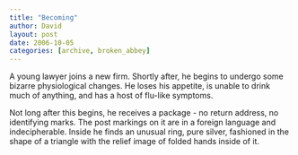 ```yaml
---
title: "Becoming"
author: David
layout: post
date: 2006-10-05
categories: [archive, broken_abbey]
---
```


A young lawyer joins a new firm. Shortly after, he begins to undergo some
bizarre physiological changes. He loses his appetite, is unable to drink much of
anything, and has a host of flu-like symptoms.

Not long after this begins, he receives a package - no return address, no
identifying marks. The post markings on it are in a foreign language and
indecipherable. Inside he finds an unusual ring, pure silver, fashioned in the
shape of a triangle with the relief image of folded hands inside of it.

